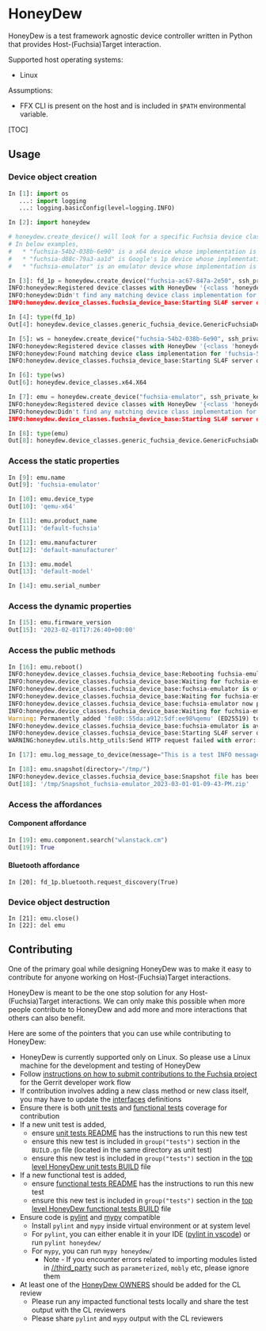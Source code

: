 # HoneyDew

HoneyDew is a test framework agnostic device controller written in Python that
provides Host-(Fuchsia)Target interaction.

Supported host operating systems:
* Linux

Assumptions:
* FFX CLI is present on the host and is included in `$PATH` environmental
  variable.

[TOC]

## Usage

### Device object creation
```python
In [1]: import os
   ...: import logging
   ...: logging.basicConfig(level=logging.INFO)

In [2]: import honeydew

# honeydew.create_device() will look for a specific Fuchsia device class implementation that matches the device type specified and if it finds, it returns that specific device type object, else returns GenericFuchsiaDevice object.
# In below examples,
#   * "fuchsia-54b2-038b-6e90" is a x64 device whose implementation is present in HoneyDew. Hence returning honeydew.device_classes.x64.X64 object.
#   * "fuchsia-d88c-79a3-aa1d" is Google's 1p device whose implementation is not present in HoneyDew. Hence returning a generic_fuchsia_device.GenericFuchsiaDevice object.
#   * "fuchsia-emulator" is an emulator device whose implementation is not present in HoneyDew. Hence returning a generic_fuchsia_device.GenericFuchsiaDevice object.

In [3]: fd_1p = honeydew.create_device("fuchsia-ac67-847a-2e50", ssh_private_key=os.environ.get("SSH_PRIVATE_KEY_FILE"))
INFO:honeydew:Registered device classes with HoneyDew '{<class 'honeydew.device_classes.generic_fuchsia_device.GenericFuchsiaDevice'>, <class 'honeydew.device_classes.x64.X64'>, <class 'honeydew.device_classes.fuchsia_device_base.FuchsiaDeviceBase'>}'
INFO:honeydew:Didn't find any matching device class implementation for 'fuchsia-ac67-847a-2e50'. So returning 'GenericFuchsiaDevice'
INFO:honeydew.device_classes.fuchsia_device_base:Starting SL4F server on fuchsia-ac67-847a-2e50...

In [4]: type(fd_1p)
Out[4]: honeydew.device_classes.generic_fuchsia_device.GenericFuchsiaDevice

In [5]: ws = honeydew.create_device("fuchsia-54b2-038b-6e90", ssh_private_key=os.environ.get("SSH_PRIVATE_KEY_FILE"))
INFO:honeydew:Registered device classes with HoneyDew '{<class 'honeydew.device_classes.generic_fuchsia_device.GenericFuchsiaDevice'>, <class 'honeydew.device_classes.x64.X64'>, <class 'honeydew.device_classes.fuchsia_device_base.FuchsiaDeviceBase'>}'
INFO:honeydew:Found matching device class implementation for 'fuchsia-54b2-038b-6e90' as 'X64'
INFO:honeydew.device_classes.fuchsia_device_base:Starting SL4F server on fuchsia-54b2-038b-6e90...

In [6]: type(ws)
Out[6]: honeydew.device_classes.x64.X64

In [7]: emu = honeydew.create_device("fuchsia-emulator", ssh_private_key=os.environ.get("SSH_PRIVATE_KEY_FILE"))
INFO:honeydew:Registered device classes with HoneyDew '{<class 'honeydew.device_classes.generic_fuchsia_device.GenericFuchsiaDevice'>, <class 'honeydew.device_classes.x64.X64'>, <class 'honeydew.device_classes.fuchsia_device_base.FuchsiaDeviceBase'>}'
INFO:honeydew:Didn't find any matching device class implementation for 'fuchsia-emulator'. So returning 'GenericFuchsiaDevice'
INFO:honeydew.device_classes.fuchsia_device_base:Starting SL4F server on fuchsia-emulator...

In [8]: type(emu)
Out[8]: honeydew.device_classes.generic_fuchsia_device.GenericFuchsiaDevice
```

### Access the static properties
```python
In [9]: emu.name
Out[9]: 'fuchsia-emulator'

In [10]: emu.device_type
Out[10]: 'qemu-x64'

In [11]: emu.product_name
Out[11]: 'default-fuchsia'

In [12]: emu.manufacturer
Out[12]: 'default-manufacturer'

In [13]: emu.model
Out[13]: 'default-model'

In [14]: emu.serial_number
```

### Access the dynamic properties
```python
In [15]: emu.firmware_version
Out[15]: '2023-02-01T17:26:40+00:00'
```

### Access the public methods
```python
In [16]: emu.reboot()
INFO:honeydew.device_classes.fuchsia_device_base:Rebooting fuchsia-emulator...
INFO:honeydew.device_classes.fuchsia_device_base:Waiting for fuchsia-emulator to go offline...
INFO:honeydew.device_classes.fuchsia_device_base:fuchsia-emulator is offline.
INFO:honeydew.device_classes.fuchsia_device_base:Waiting for fuchsia-emulator to become pingable...
INFO:honeydew.device_classes.fuchsia_device_base:fuchsia-emulator now pingable.
INFO:honeydew.device_classes.fuchsia_device_base:Waiting for fuchsia-emulator to allow ssh connection...
Warning: Permanently added 'fe80::55da:a912:5df:ee98%qemu' (ED25519) to the list of known hosts.
INFO:honeydew.device_classes.fuchsia_device_base:fuchsia-emulator is available via ssh.
INFO:honeydew.device_classes.fuchsia_device_base:Starting SL4F server on fuchsia-emulator...
WARNING:honeydew.utils.http_utils:Send HTTP request failed with error: '<urlopen error [Errno 111] Connection refused>' on iteration 1/3

In [17]: emu.log_message_to_device(message="This is a test INFO message logged by HoneyDew", level=honeydew.custom_types.LEVEL.INFO)

In [18]: emu.snapshot(directory="/tmp/")
INFO:honeydew.device_classes.fuchsia_device_base:Snapshot file has been saved @ '/tmp/Snapshot_fuchsia-emulator_2023-03-01-01-09-43-PM.zip'
Out[18]: '/tmp/Snapshot_fuchsia-emulator_2023-03-01-01-09-43-PM.zip'
```

### Access the affordances

#### Component affordance
```python
In [19]: emu.component.search("wlanstack.cm")
Out[19]: True
```

#### Bluetooth affordance
```
In [20]: fd_1p.bluetooth.request_discovery(True)
```

### Device object destruction
```
In [21]: emu.close()
In [22]: del emu

```

## Contributing
One of the primary goal while designing HoneyDew was to make it easy to
contribute for anyone working on Host-(Fuchsia)Target interactions.

HoneyDew is meant to be the one stop solution for any Host-(Fuchsia)Target
interactions. We can only make this possible when more people contribute to
HoneyDew and add more and more interactions that others can also benefit.

Here are some of the pointers that you can use while contributing to HoneyDew:
* HoneyDew is currently supported only on Linux. So please use a Linux machine
  for the development and testing of HoneyDew
* Follow [instructions on how to submit contributions to the Fuchsia project]
  for the Gerrit developer work flow
* If contribution involves adding a new class method or new class itself, you
  may have to update the [interfaces] definitions
* Ensure there is both [unit tests] and [functional tests] coverage for
  contribution
* If a new unit test is added,
  * ensure [unit tests README] has the instructions to run this new test
  * ensure this new test is included in `group("tests")` section in the
    `BUILD.gn` file (located in the same directory as unit test)
  * ensure this new test is included in `group("tests")` section in the
    [top level HoneyDew unit tests BUILD] file
* If a new functional test is added,
  * ensure [functional tests README] has the instructions to run this new test
  * ensure this new test is included in `group("tests")` section in the
    [top level HoneyDew functional tests BUILD] file
* Ensure code is [pylint] and [mypy] compatible
  * Install `pylint` and `mypy` inside virtual environment or at system level
  * For `pylint`, you can either enable it in your IDE ([pylint in vscode]) or
    run `pylint honeydew/`
  * For `mypy`, you can run `mypy honeydew/`
    * Note - If you encounter errors related to importing modules listed in
      [//third_party] such as `parameterized`, `mobly` etc, please ignore them
* At least one of the [HoneyDew OWNERS] should be added for the CL review
  * Please run any impacted functional tests locally and share the test output
    with the CL reviewers
  * Please share `pylint` and `mypy` output with the CL reviewers

[HoneyDew OWNERS]: https://fuchsia.googlesource.com/fuchsia/+/refs/heads/main/src/testing/end_to_end/OWNERS

[interfaces]: https://fuchsia.googlesource.com/fuchsia/+/refs/heads/main/src/testing/end_to_end/honeydew/interfaces/

[unit tests]: https://fuchsia.googlesource.com/fuchsia/+/refs/heads/main/src/testing/end_to_end/honeydew/tests/unit_tests/

[unit tests README]: https://fuchsia.googlesource.com/fuchsia/+/refs/heads/main/src/testing/end_to_end/honeydew/tests/unit_tests/README.md

[top level HoneyDew unit tests BUILD]: https://fuchsia.googlesource.com/fuchsia/+/refs/heads/main/src/testing/end_to_end/honeydew/tests/unit_tests/BUILD.gn

[functional tests]: https://fuchsia.googlesource.com/fuchsia/+/refs/heads/main/src/testing/end_to_end/honeydew/tests/functional_tests/

[functional tests README]: https://fuchsia.googlesource.com/fuchsia/+/refs/heads/main/src/testing/end_to_end/honeydew/tests/functional_tests/README.md

[top level HoneyDew functional tests BUILD]: https://fuchsia.googlesource.com/fuchsia/+/refs/heads/main/src/testing/end_to_end/honeydew/tests/functional_tests/BUILD.gn

[instructions on how to submit contributions to the Fuchsia project]: https://fuchsia.dev/fuchsia-src/development/source_code/contribute_changes

[//third_party]: https://fuchsia.googlesource.com/third_party/

[pylint in vscode]: https://code.visualstudio.com/docs/python/linting

[pylint]: https://pypi.org/project/pylint/

[mypy]: https://mypy.readthedocs.io/en/stable/
